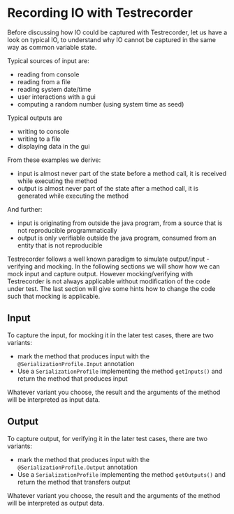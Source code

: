 Recording IO with Testrecorder
==============================

Before discussing how IO could be captured with Testrecorder, let us have a look on typical IO, to understand why IO cannot be captured in the same way as common variable state.

Typical sources of input are:
* reading from console
* reading from a file
* reading system date/time
* user interactions with a gui
* computing a random number (using system time as seed)

Typical outputs are
* writing to console
* writing to a file
* displaying data in the gui

From these examples we derive:
* input is almost never part of the state before a method call, it is received while executing the method
* output is almost never part of the state after a method call, it is generated while executing the method

And further:
* input is originating from outside the java program, from a source that is not reproducible programmatically
* output is only verifiable outside the java program, consumed from an entity that is not reproducible

Testrecorder follows a well known paradigm to simulate output/input - verifying and mocking. In the following sections we will show how we can mock input and capture output. However mocking/verifying with Testrecorder is not always applicable without modification of the code under test. The last section will give some hints how to change the code such that mocking is applicable.

## Input

To capture the input, for mocking it in the later test cases, there are two variants:
* mark the method that produces input with the `@SerializationProfile.Input` annotation
* Use a `SerializationProfile` implementing the method `getInputs()` and return the method that produces input

Whatever variant you choose, the result and the arguments of the method will be interpreted as input data.

## Output

To capture output, for verifying it in the later test cases, there are two variants:
* mark the method that produces input with the `@SerializationProfile.Output` annotation
* Use a `SerializationProfile` implementing the method `getOutputs()` and return the method that transfers output

Whatever variant you choose, the result and the arguments of the method will be interpreted as output data.


